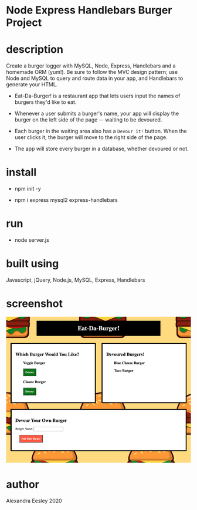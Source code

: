 # Node Express Handlebars Burger Project

# description

Create a burger logger with MySQL, Node, Express, Handlebars and a homemade ORM (yum!). Be sure to follow the MVC design pattern; use Node and MySQL to query and route data in your app, and Handlebars to generate your HTML.

* Eat-Da-Burger! is a restaurant app that lets users input the names of burgers they'd like to eat.

* Whenever a user submits a burger's name, your app will display the burger on the left side of the page -- waiting to be devoured.

* Each burger in the waiting area also has a `Devour it!` button. When the user clicks it, the burger will move to the right side of the page.

* The app will store every burger in a database, whether devoured or not.

# install

* npm init -y

* npm i express mysql2 express-handlebars

# run

* node server.js

# built using

Javascript, jQuery, Node.js, MySQL, Express, Handlebars

# screenshot

![schema](./public/assets/img/burger-homepage.png)

# author

Alexandra Eesley 2020